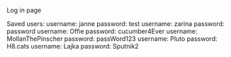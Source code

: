 Log in page

Saved users:
username: janne             password: test
username: zarina            password: password
username: Offie             password: cucumber4Ever
username: MollanThePinscher password: passWord123
username: Pluto             password: H8.cats
username: Lajka             password: Sputnik2

